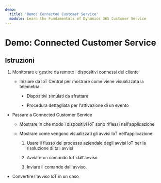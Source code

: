 ```yaml
---
demo:
  title: 'Demo: Connected Customer Service'
  module: Learn the Fundamentals of Dynamics 365 Customer Service
---
```


# Demo: Connected Customer Service

## Istruzioni

1. Monitorare e gestire da remoto i dispositivi connessi del cliente

    - Iniziare da IoT Central per mostrare come viene visualizzata la telemetria

        - Dispositivi simulati da sfruttare

        - Procedura dettagliata per l'attivazione di un evento

- Passare a Connected Customer Service 

    - Mostrare in che modo i dispositivi IoT sono riflessi nell'applicazione

    - Mostrare come vengono visualizzati gli avvisi IoT nell'applicazione

        1. Usare il flusso del processo aziendale degli avvisi IoT per la risoluzione di tali avvisi

        2. Avviare un comando IoT dall'avviso

        3. Inviare il comando dall'avviso. 

- Convertire l'avviso IoT in un caso

